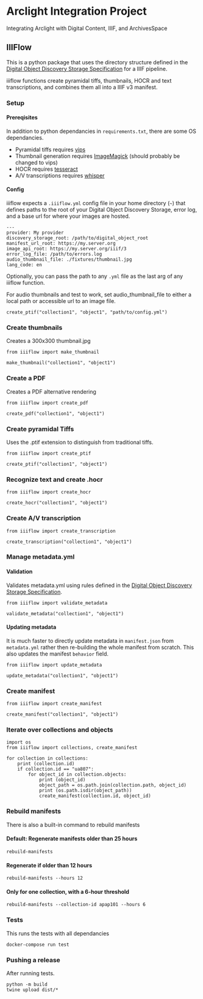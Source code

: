 # Arclight Integration Project
Integrating Arclight with Digital Content, IIIF, and ArchivesSpace

## IIIFlow

This is a python package that uses the directory structure defined in the [Digital Object Discovery Storage Specification](https://github.com/UAlbanyArchives/arclight_integration_project/blob/main/discovery_storage_spec.md) for a IIIF pipeline.

iiiflow functions create pyramidal tiffs, thumbnails, HOCR and text transcriptions, and combines them all into a IIIF v3 manifest.

### Setup

#### Prereqisites

In addition to python dependancies in `requirements.txt`, there are some OS dependancies.

* Pyramidal tiffs requires [vips](https://github.com/libvips/libvips)
* Thumbnail generation requires [ImageMagick](https://imagemagick.org/index.php) (should probably be changed to vips)
* HOCR requires [tesseract](https://github.com/tesseract-ocr/tesseract)
* A/V transcriptions requires [whisper](https://github.com/openai/whisper)

#### Config

iiiflow expects a `.iiiflow.yml` config file in your home directory (`~`) that defines paths to the root of your Digital Object Discovery Storage, error log, and a base url for where your images are hosted.

```
---
provider: My provider
discovery_storage_root: /path/to/digital_object_root
manifest_url_root: https://my.server.org
image_api_root: https://my.server.org/iiif/3
error_log_file: /path/to/errors.log
audio_thumbnail_file: ./fixtures/thumbnail.jpg
lang_code: en
```

Optionally, you can pass the path to any `.yml` file as the last arg of any iiiflow function.

For audio thumbnails and test to work, set audio_thumbnail_file to either a local path or accessible url to an image file.

```
create_ptif("collection1", "object1", "path/to/config.yml")
```

### Create thumbnails

Creates a 300x300 thumbnail.jpg

```
from iiiflow import make_thumbnail

make_thumbnail("collection1", "object1")
```

### Create a PDF

Creates a PDF alternative rendering

```
from iiiflow import create_pdf

create_pdf("collection1", "object1")
```

### Create pyramidal Tiffs

Uses the .ptif extension to distinguish from traditional tiffs.

```
from iiiflow import create_ptif

create_ptif("collection1", "object1")
```

### Recognize text and create .hocr

```
from iiiflow import create_hocr

create_hocr("collection1", "object1")
```

### Create A/V transcription

```
from iiiflow import create_transcription

create_transcription("collection1", "object1")
```

### Manage metadata.yml

#### Validation

Validates metadata.yml using rules defined in the [Digital Object Discovery Storage Specification](https://github.com/UAlbanyArchives/arclight_integration_project/blob/main/discovery_storage_spec.md).

```
from iiiflow import validate_metadata

validate_metadata("collection1", "object1")
```

#### Updating metadata

It is much faster to directly update metadata in `manifest.json` from `metadata.yml` rather then re-building the whole manifest from scratch. This also updates the manifest `behavior` field.

```
from iiiflow import update_metadata

update_metadata("collection1", "object1")
```

### Create manifest

```
from iiiflow import create_manifest

create_manifest("collection1", "object1")
```

### Iterate over collections and objects

```
import os
from iiiflow import collections, create_manifest

for collection in collections:
	print (collection.id)
	if collection.id == "ua807":
		for object_id in collection.objects:
			print (object_id)
			object_path = os.path.join(collection.path, object_id)
			print (os.path.isdir(object_path))
			create_manifest(collection.id, object_id)
```

### Rebuild manifests

There is also a built-in command to rebuild manifests

#### Default: Regenerate manifests older than 25 hours
```
rebuild-manifests
```

#### Regenerate if older than 12 hours
```
rebuild-manifests --hours 12
```

#### Only for one collection, with a 6-hour threshold
```
rebuild-manifests --collection-id apap101 --hours 6
```

### Tests

This runs the tests with all dependancies

`docker-compose run test`

### Pushing a release

After running tests.
```
python -m build
twine upload dist/*
```
